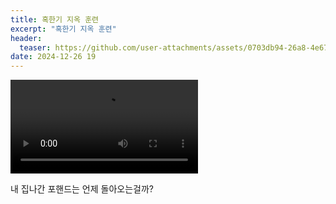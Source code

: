 ```yaml
---
title: 혹한기 지옥 훈련
excerpt: "혹한기 지옥 훈련"
header:
  teaser: https://github.com/user-attachments/assets/0703db94-26a8-4e67-9bc8-81bcfddb099d
date: 2024-12-26 19
---
```


<video src="https://github.com/user-attachments/assets/f22d3781-1df0-44a8-92a8-b7453cc6acb0" controls></video>

내 집나간 포핸드는 언제 돌아오는걸까?
